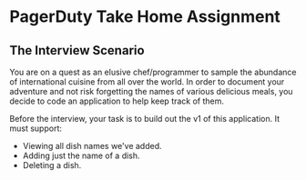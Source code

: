 # PagerDuty Take Home Assignment

## The Interview Scenario

You are on a quest as an elusive chef/programmer to sample the abundance of international cuisine from all over the world. In order to document your adventure and not risk forgetting the names of various delicious meals, you decide to code an application to help keep track of them.
 
Before the interview, your task is to build out the v1 of this application. It must support:

* Viewing all dish names we've added.
* Adding just the name of a dish.
* Deleting a dish.